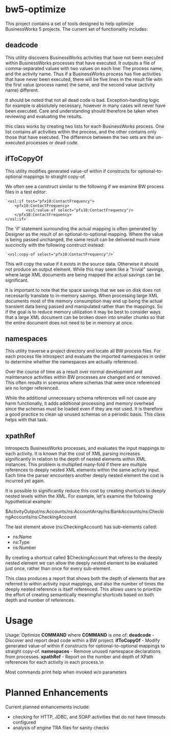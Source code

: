 bw5-optimize
============

This project contains a set of tools designed to help optimize BusinessWorks 5 projects.  The current set of functionality includes:

deadcode
--------
This utility discovers BusinessWorks activities that have not been executed
within BusinessWorks processes that have executed. It outputs a file of 
comma-separated values with two values on each line: The process name, and
the activity name.  Thus if a BusinessWorks process has five activities 
that have never been executed, there will be five lines in the result file
witn the first value (process name) the same, and the second value (activity
name) different.

It should be noted that not all dead code is bad.  Exception-handling logic
for example is absolutely necessary, however in many cases will never have 
been executed.  Care and understanding should therefore be taken when
reviewing and evaluating the results.

this class works by creating two lists for each BusinessWorks process.  One
list contains all activities within the process, and the other contains only
those that have executed.  The difference between the two sets are the
un-executed processes or dead code.

ifToCopyOf
----------
This utility modifies generated value-of within if constructs for optional-to-optional mappings to straight copy-of.

We often see a construct similar to the following if we examine BW process
files in a test editor:

    `<xsl:if test="pfx10:ContactFrequency">
        <pfx10:ContactFrequency>
             <xsl:value-of select="pfx10:ContactFrequency"/>
        </pfx10:ContactFrequency>
    </xsl:if>`

The 'if' statement surrounding the actual mapping is often generated by
Designer as the result of an optional-to-optional mapping.  Where the 
value is being passed unchanged, the same result can be delivered much
more succinctly with the following construct instead:

    `<xsl:copy-of select="pfx10:ContactFrequency"/>`

This will copy the value if it exists in the source data.  Otherwise it
should not produce an output element.  While this may seem like a "trivial"
savings, where large XML documents are being mapped the actual savings can
be significant.

It is important to note that the space savings that we see on disk does not
necessarily translate to in-memory savings.  When processing large XML
documents most of the memory consumption may end up being the actual 
transient data being passed and manipulated rather than the mappings.  So
if the goal is to reduce memory utilization it may be best to consider ways
that a large XML document can be broken down into smaller chunks so that
the entire document does not need to be in memory at once.


namespaces
----------
This utility traverse a project directory and locate all BW process files.
For each process file introspect and evaluate the imported namespaces in 
order to determine whether the namespaces are actually referenced.

Over the course of time as a result over normal development and maintenance
activities within BW processes are changed and or removed.  This often
results in scenarios where schemas that were once referenced are no longer
referenced.

While the additional unnecessary schema references will not cause any harm
functionally, it adds additional processing and memory overhead since the
schemas must be loaded even if they are not used.  It is therefore a good 
practice to clean up unused schemas on a periodic basis.  This class helps
with that task. 

xpathRef
--------
Introspects BusinessWorks processes, and evaluates the input mappings to
each activity.  It is known that the cost of XML parsing increases significantly
in relation to the depth of nested elements within XML instances.  This
problem is multiplied many-fold if there are multiple references to deeply
nested XML elements within the same activity input.  Each time the parser
encounters another deeply nested element the cost is incurred yet again.

It is possible to significantly reduce this cost by creating shortcuts to
deeply nested levels within the XML.  For example, let's examine the
following hypothetical example:

  $ActivityOutput/ns:Accounts/ns:AccountArray/ns:BankAccounts/ns:CheckingAccounts/ns:CheckingAccount
  
  The last element above (ns:CheckingAccount) has sub-elements called:
  - ns:Name
  - ns:Type
  - ns:Number

By creating a shortcut called $CheckingAccount that referes to the deeply 
nested element we can allow the deeply nested element to be evaluated
just once, rather than once for every sub-element.

This class produces a report that shows both the depth of elements that are
referred to within activity input mappings, and also the number of times
the deeply nested reference is itself referenced.  This allows users to
prioritize the effort of creating semantically meaningful shortcuts based
on both depth and number of references.

Usage
=====
Usage: Optimize **COMMAND**
       where **COMMAND** is one of:
  **deadcode**   - Discover and report dead code within a BW project.
  **ifToCopyOf** - Modify generated value-of within if constructs for optional-to-optional mappings to straight copy-of.
  **namespaces** - Remove unused namespace declarations from processes.
  **xpathRef**   - Report on the number and depth of XPath references for each activity in each process.\n

Most commands print help when invoked w/o parameters

Planned Enhancements
====================
Current planned enhancements include:
- checking for HTTP, JDBC, and SOAP activities that do not have timeouts configured
- analysis of engine TRA files for sanity checks